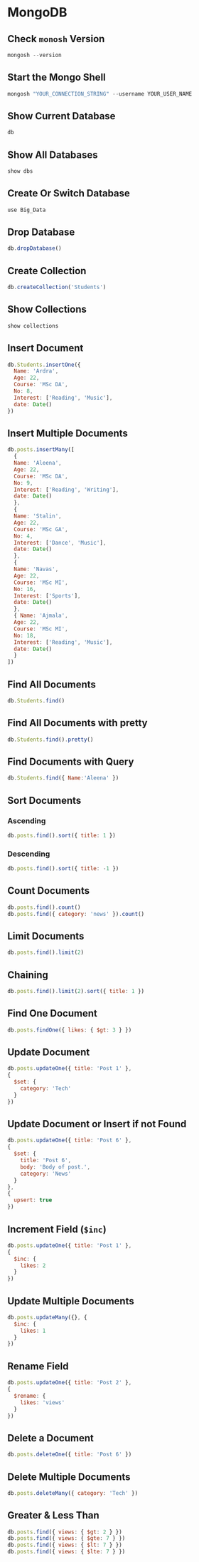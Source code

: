 # MongoDB
## Check `monosh` Version

```js
mongosh --version
```

## Start the Mongo Shell

```js
mongosh "YOUR_CONNECTION_STRING" --username YOUR_USER_NAME
```

## Show Current Database

```js
db
```

## Show All Databases

```js
show dbs
```

## Create Or Switch Database

```js
use Big_Data
```

## Drop Database

```js
db.dropDatabase()
```

## Create Collection

```js
db.createCollection('Students')
```

## Show Collections

```js
show collections
```

## Insert Document

```js
db.Students.insertOne({
  Name: 'Ardra',
  Age: 22,
  Course: 'MSc DA',
  No: 8,
  Interest: ['Reading', 'Music'],
  date: Date()
})
```

## Insert Multiple Documents

```js
db.posts.insertMany([
  {
  Name: 'Aleena',
  Age: 22,
  Course: 'MSc DA',
  No: 9,
  Interest: ['Reading', 'Writing'],
  date: Date()
  },
  {
  Name: 'Stalin',
  Age: 22,
  Course: 'MSc GA',
  No: 4,
  Interest: ['Dance', 'Music'],
  date: Date()
  },
  {
  Name: 'Navas',
  Age: 22,
  Course: 'MSc MI',
  No: 16,
  Interest: ['Sports'],
  date: Date()
  },
  { Name: 'Ajmala',
  Age: 22,
  Course: 'MSc MI',
  No: 18,
  Interest: ['Reading', 'Music'],
  date: Date()
  }
])
```

## Find All Documents

```js
db.Students.find()
```

## Find All Documents with pretty

```js
db.Students.find().pretty()
```

## Find Documents with Query

```js
db.Students.find({ Name:'Aleena' })
```

## Sort Documents

### Ascending

```js
db.posts.find().sort({ title: 1 })
```

### Descending

```js
db.posts.find().sort({ title: -1 })
```

## Count Documents

```js
db.posts.find().count()
db.posts.find({ category: 'news' }).count()
```

## Limit Documents

```js
db.posts.find().limit(2)
```

## Chaining

```js
db.posts.find().limit(2).sort({ title: 1 })
```

## Find One Document

```js
db.posts.findOne({ likes: { $gt: 3 } })
```

## Update Document

```js
db.posts.updateOne({ title: 'Post 1' },
{
  $set: {
    category: 'Tech'
  }
})
```

## Update Document or Insert if not Found

```js
db.posts.updateOne({ title: 'Post 6' },
{
  $set: {
    title: 'Post 6',
    body: 'Body of post.',
    category: 'News'
  }
},
{
  upsert: true
})
```

## Increment Field (`$inc`)

```js
db.posts.updateOne({ title: 'Post 1' },
{
  $inc: {
    likes: 2
  }
})
```

## Update Multiple Documents

```js
db.posts.updateMany({}, {
  $inc: {
    likes: 1
  }
})
```

## Rename Field

```js
db.posts.updateOne({ title: 'Post 2' },
{
  $rename: {
    likes: 'views'
  }
})
```

## Delete a Document

```js
db.posts.deleteOne({ title: 'Post 6' })
```

## Delete Multiple Documents

```js
db.posts.deleteMany({ category: 'Tech' })
```

## Greater & Less Than

```js
db.posts.find({ views: { $gt: 2 } })
db.posts.find({ views: { $gte: 7 } })
db.posts.find({ views: { $lt: 7 } })
db.posts.find({ views: { $lte: 7 } })
```
